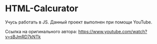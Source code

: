 # HTML-Calcurator

Учусь работать в JS.
Данный проект выполнен при помощи YouTube.

Ссылка на оригинального автора:
https://www.youtube.com/watch?v=sBJmRD7kNTk

